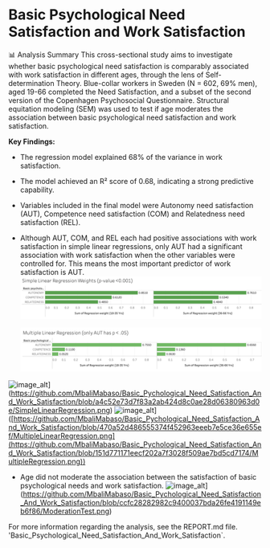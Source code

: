 # Basic Psychological Need Satisfaction and Work Satisfaction
📊 Analysis Summary
This cross-sectional study aims to investigate whether basic psychological need satisfaction is comparably associated with work satisfaction in different ages, through the lens of Self-determination Theory. Blue-collar workers in Sweden (N = 602, 69% men), aged 19-66 completed the Need Satisfaction, and a subset of the second version of the Copenhagen Psychosocial Questionnaire. Structural equitation modeling (SEM) was used to test if age moderates the association between basic psychological need satisfaction and work satisfaction.


 **Key Findings:**
- The regression model explained 68% of the variance in work satisfaction.
- The model achieved an R² score of 0.68, indicating a strong predictive capability.
- Variables included in the final model were Autonomy need satisfaction (AUT), Competence need satisfaction (COM) and Relatedness need satisfaction (REL).
- Although AUT, COM, and REL each had positive associations with work satisfaction in simple linear regressions, only AUT had a significant association with work satisfaction when the 
  other variables were controlled for. This means the most important predictor of work satisfaction is AUT.
  ![](SimpleLinearRegression.png)

  ![](MultipleRegression.png)
  
![image_alt]([)](https://github.com/MbaliMabaso/Basic_Pychological_Need_Satisfaction_And_Work_Satisfaction/blob/a4c52e73d7f83a2ab424d8c0ae28d06380963d0e/SimpleLinearRegression.png)
![image_alt]([)]([https://github.com/MbaliMabaso/Basic_Pychological_Need_Satisfaction_And_Work_Satisfaction/blob/470a52d486555374f452963eeeb7e5ce36e655ef/MultipleLinearRegression.png](https://github.com/MbaliMabaso/Basic_Pychological_Need_Satisfaction_And_Work_Satisfaction/blob/151d771171eecf202a7f3028f509ae7bd5cd7174/MultipleRegression.png))
- Age did not moderate the association between the satisfaction of basic psychological needs and work satisfaction.
  ![image_alt]([)](https://github.com/MbaliMabaso/Basic_Pychological_Need_Satisfaction_And_Work_Satisfaction/blob/ccfc28282982c9400037bda26fe4191149eb6f86/ModerationTest.png)
 
For more information regarding the analysis, see the REPORT.md file. 'Basic_Psychological_Need_Satisfaction_And_Work_Satisfaction`.

